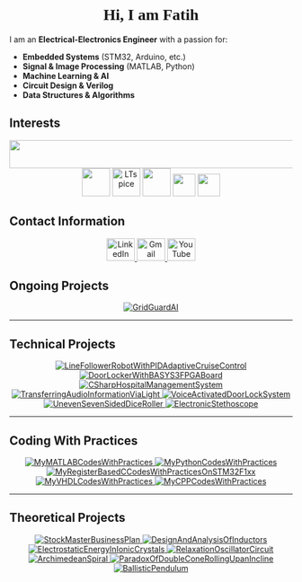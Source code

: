
<h1 align="center" style="font-family: 'Times New Roman', serif; font-weight: bold;">Hi, I am Fatih</h1>

I am an **Electrical-Electronics Engineer** with a passion for:

- **Embedded Systems** (STM32, Arduino, etc.)  
- **Signal & Image Processing** (MATLAB, Python)  
- **Machine Learning & AI**  
- **Circuit Design & Verilog**  
- **Data Structures & Algorithms**

## **Interests**
<div align="center">
  <!-- Icons from skillicons.dev -->
  <img src="https://skillicons.dev/icons?i=c,cpp,cs,python,mysql,matlab,arduino,raspberrypi,vscode,github" width="800" height="50">
  
  <!-- VHDL -->
  <img src="https://avatars.githubusercontent.com/u/21169439?s=280&v=4" width="50">
  
  <!-- LTspice -->
  <img src="https://i.redd.it/x6gnx2y78vy51.png" width="50" alt="LTspice">

  <!-- Signal Processing -->
  <img src="https://banner2.cleanpng.com/20180330/tde/avicp1c36.webp" height="50" width="50">

  <!-- STM32 -->
  <img src="https://wiki.st.com/stm32mpu/nsfr_img_auth.php/archive/c/c5/20211105095744%21ST_logo.png" height="40">

  <!-- Microsoft Office -->
  <img src="https://upload.wikimedia.org/wikipedia/commons/thumb/0/0e/Microsoft_365_%282022%29.svg/800px-Microsoft_365_%282022%29.svg.png" height="40">
</div>

## **Contact Information**
<p align="center">
  <a href="https://linkedin.com/in/mfatihg">
    <img src="https://upload.wikimedia.org/wikipedia/commons/thumb/c/ca/LinkedIn_logo_initials.png/600px-LinkedIn_logo_initials.png?20140125013055" width="50" height="40" alt="LinkedIn">
  </a>
  <a href="mailto:fatihgogus3@gmail.com">
    <img src="https://upload.wikimedia.org/wikipedia/commons/thumb/7/7e/Gmail_icon_%282020%29.svg/2560px-Gmail_icon_%282020%29.svg.png" width="50" height="40" alt="Gmail">
  </a>
  <a href="https://youtube.com/c/MehmetFatihGöğüş">
    <img src="https://upload.wikimedia.org/wikipedia/commons/e/ef/Youtube_logo.png" width="50" height="40" alt="YouTube">
  </a>
</p>

## **Ongoing Projects**
<p align="center">
  <a href="https://github.com/mfatihg/GridGuardAI">
    <img src="https://github-readme-stats.vercel.app/api/pin/?username=mfatihg&repo=GridGuardAI&theme=dark&show_owner=false&show_description=true" alt="GridGuardAI">
  </a>
</p>

---

## **Technical Projects**
<p align="center">
  <a href="https://github.com/mfatihg/LineFollowerRobotWithPIDAdaptiveCruiseControl">
    <img src="https://github-readme-stats.vercel.app/api/pin/?username=mfatihg&repo=LineFollowerRobotWithPIDAdaptiveCruiseControl&theme=dark&show_owner=false&show_description=true" alt="LineFollowerRobotWithPIDAdaptiveCruiseControl">
  </a>
  <a href="https://github.com/mfatihg/DoorLockerWithBASYS3FPGABoard">
    <img src="https://github-readme-stats.vercel.app/api/pin/?username=mfatihg&repo=DoorLockerWithBASYS3FPGABoard&theme=dark&show_owner=false&show_description=true" alt="DoorLockerWithBASYS3FPGABoard">
  </a>
  <a href="https://github.com/mfatihg/CSharpHospitalManagementSystem">
    <img src="https://github-readme-stats.vercel.app/api/pin/?username=mfatihg&repo=CSharpHospitalManagementSystem&theme=dark&show_owner=false&show_description=true" alt="CSharpHospitalManagementSystem">
  </a>
  <a href="https://github.com/mfatihg/TransferringAudioInformationViaLight">
    <img src="https://github-readme-stats.vercel.app/api/pin/?username=mfatihg&repo=TransferringAudioInformationViaLight&theme=dark&show_owner=false&show_description=true" alt="TransferringAudioInformationViaLight">
  </a>
  <a href="https://github.com/mfatihg/VoiceActivatedDoorLockSystem">
    <img src="https://github-readme-stats.vercel.app/api/pin/?username=mfatihg&repo=VoiceActivatedDoorLockSystem&theme=dark&show_owner=false&show_description=true" alt="VoiceActivatedDoorLockSystem">
  </a>
  <a href="https://github.com/mfatihg/UnevenSevenSidedDiceRoller">
    <img src="https://github-readme-stats.vercel.app/api/pin/?username=mfatihg&repo=UnevenSevenSidedDiceRoller&theme=dark&show_owner=false&show_description=true" alt="UnevenSevenSidedDiceRoller">
  </a>
  <a href="https://github.com/mfatihg/ElectronicStethoscope">
    <img src="https://github-readme-stats.vercel.app/api/pin/?username=mfatihg&repo=ElectronicStethoscope&theme=dark&show_owner=false&show_description=true" alt="ElectronicStethoscope">
  </a>
</p>

---

## **Coding With Practices**
<p align="center">
  <a href="https://github.com/mfatihg/MyMATLABCodesWithPractices">
    <img src="https://github-readme-stats.vercel.app/api/pin/?username=mfatihg&repo=MyMATLABCodesWithPractices&theme=dark&show_owner=false&show_description=true" alt="MyMATLABCodesWithPractices">
  </a>
  <a href="https://github.com/mfatihg/MyPythonCodesWithPractices">
    <img src="https://github-readme-stats.vercel.app/api/pin/?username=mfatihg&repo=MyPythonCodesWithPractices&theme=dark&show_owner=false&show_description=true" alt="MyPythonCodesWithPractices">
  </a>
  <a href="https://github.com/mfatihg/MyRegisterBasedCCodesWithPracticesOnSTM32F1xx">
    <img src="https://github-readme-stats.vercel.app/api/pin/?username=mfatihg&repo=MyRegisterBasedCCodesWithPracticesOnSTM32F1xx&theme=dark&show_owner=false&show_description=true" alt="MyRegisterBasedCCodesWithPracticesOnSTM32F1xx">
  </a>
  <a href="https://github.com/mfatihg/MyVHDLCodesWithPractices">
    <img src="https://github-readme-stats.vercel.app/api/pin/?username=mfatihg&repo=MyVHDLCodesWithPractices&theme=dark&show_owner=false&show_description=true" alt="MyVHDLCodesWithPractices">
  </a>
  <a href="https://github.com/mfatihg/MyCPPCodesWithPractices">
    <img src="https://github-readme-stats.vercel.app/api/pin/?username=mfatihg&repo=MyCPPCodesWithPractices&theme=dark&show_owner=false&show_description=true" alt="MyCPPCodesWithPractices">
  </a>
</p>

---

## **Theoretical Projects**
<p align="center">
  <a href="https://github.com/mfatihg/StockMasterBusinessPlan">
    <img src="https://github-readme-stats.vercel.app/api/pin/?username=mfatihg&repo=StockMasterBusinessPlan&theme=dark&show_owner=false&show_description=true" alt="StockMasterBusinessPlan">
  </a>
  <a href="https://github.com/mfatihg/DesignAndAnalysisOfInductors">
    <img src="https://github-readme-stats.vercel.app/api/pin/?username=mfatihg&repo=DesignAndAnalysisOfInductors&theme=dark&show_owner=false&show_description=true" alt="DesignAndAnalysisOfInductors">
  </a>
  <a href="https://github.com/mfatihg/ElectrostaticEnergyInIonicCrystals">
    <img src="https://github-readme-stats.vercel.app/api/pin/?username=mfatihg&repo=ElectrostaticEnergyInIonicCrystals&theme=dark&show_owner=false&show_description=true" alt="ElectrostaticEnergyInIonicCrystals">
  </a>
  <a href="https://github.com/mfatihg/RelaxationOscillatorCircuit">
    <img src="https://github-readme-stats.vercel.app/api/pin/?username=mfatihg&repo=RelaxationOscillatorCircuit&theme=dark&show_owner=false&show_description=true" alt="RelaxationOscillatorCircuit">
  </a>
  <a href="https://github.com/mfatihg/ArchimedeanSpiral">
    <img src="https://github-readme-stats.vercel.app/api/pin/?username=mfatihg&repo=ArchimedeanSpiral&theme=dark&show_owner=false&show_description=true" alt="ArchimedeanSpiral">
  </a>
  <a href="https://github.com/mfatihg/ParadoxOfDoubleConeRollingUpanIncline">
    <img src="https://github-readme-stats.vercel.app/api/pin/?username=mfatihg&repo=ParadoxOfDoubleConeRollingUpanIncline&theme=dark&show_owner=false&show_description=true" alt="ParadoxOfDoubleConeRollingUpanIncline">
  </a>
  <a href="https://github.com/mfatihg/BallisticPendulum">
    <img src="https://github-readme-stats.vercel.app/api/pin/?username=mfatihg&repo=BallisticPendulum&theme=dark&show_owner=false&show_description=true" alt="BallisticPendulum">
  </a>
</p>
